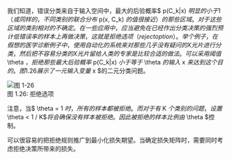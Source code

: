 我们知道，错误分类来自于输入空间中，最大的后验概率$ p(C_k|x) $明显的小于1（或同样的，不同类别的联合分布$ p(x, C_k) $的值很接近）的那些区域。对于这些区域的类别相对的不确定。在一些应用中，应当避免在已经作出分类决策的强烈预计低错误率的样本上再做决策，这就是拒绝选项（reject
option）。举个例子，在假想的医学诊断例子中，使用自动化的系统来对那些几乎没有疑问的X光片进行分类，然后把不容易分类的X光片留给人类的专家是比较合适的做法。可以采用阈值$ \theta $，拒绝那些最大后验概率$ p(C_k|x) $小于等于$ \theta $的输入$ x $来达到这个目的。图1.26展示了一元输入变量$ x $的二元分类问题。

![图 1-26](images/reject_option.png)      
图 1.26: 拒绝选项

注意，当$ \theta = 1 $时，所有的样本都被拒绝。而对于有$ K $个类别的问题，设置$ \theta < 1 / K$$将会确保没有样本被拒绝。因此被拒绝的样本比例由$ \theta $控制。    

可以很容易的把拒绝规则推广到最小化损失期望。当确定损失矩阵时，需要同时考虑拒绝决策所带来的损失。    

